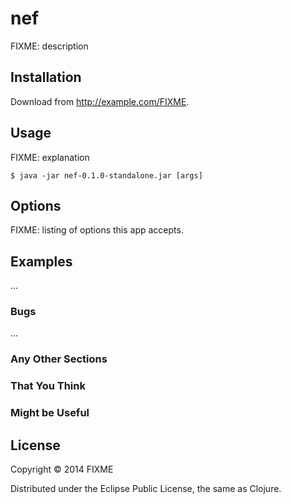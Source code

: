 # nef

FIXME: description

## Installation

Download from http://example.com/FIXME.

## Usage

FIXME: explanation

    $ java -jar nef-0.1.0-standalone.jar [args]

## Options

FIXME: listing of options this app accepts.

## Examples

...

### Bugs

...

### Any Other Sections
### That You Think
### Might be Useful

## License

Copyright © 2014 FIXME

Distributed under the Eclipse Public License, the same as Clojure.
